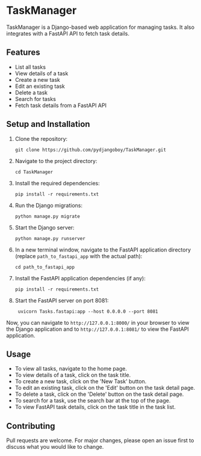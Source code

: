 # TaskManager

TaskManager is a Django-based web application for managing tasks. It also integrates with a FastAPI API to fetch task details.

## Features

- List all tasks
- View details of a task
- Create a new task
- Edit an existing task
- Delete a task
- Search for tasks
- Fetch task details from a FastAPI API

## Setup and Installation

1. Clone the repository:
    ```
    git clone https://github.com/pydjangoboy/TaskManager.git
    ```

2. Navigate to the project directory:
    ```
    cd TaskManager
    ```

3. Install the required dependencies:
    ```
    pip install -r requirements.txt
    ```

4. Run the Django migrations:
    ```
    python manage.py migrate
    ```

5. Start the Django server:
    ```
    python manage.py runserver
    ```

6. In a new terminal window, navigate to the FastAPI application directory (replace `path_to_fastapi_app` with the actual path):

    ```
    cd path_to_fastapi_app
    ```

7. Install the FastAPI application dependencies (if any):

    ```
    pip install -r requirements.txt
    ```

8. Start the FastAPI server on port 8081:

    ```
     uvicorn Tasks.fastapi:app --host 0.0.0.0 --port 8081
    ```

Now, you can navigate to `http://127.0.0.1:8000/` in your browser to view the Django application and to `http://127.0.0.1:8081/` to view the FastAPI application.

## Usage

- To view all tasks, navigate to the home page.
- To view details of a task, click on the task title.
- To create a new task, click on the 'New Task' button.
- To edit an existing task, click on the 'Edit' button on the task detail page.
- To delete a task, click on the 'Delete' button on the task detail page.
- To search for a task, use the search bar at the top of the page.
- To view FastAPI task details, click on the task title in the task list.

## Contributing

Pull requests are welcome. For major changes, please open an issue first to discuss what you would like to change.